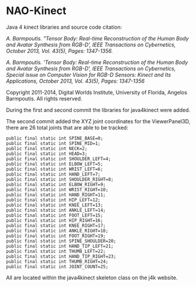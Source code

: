 # NAO-Kinect


Java 4 kinect libraries and source code citation: 

*A. Barmpoutis. "Tensor Body: Real-time Reconstruction of the Human Body* 
*and Avatar Synthesis from RGB-D', IEEE Transactions on Cybernetics,* 
*October 2013, Vol. 43(5), Pages: 1347-1356.* 

*A. Barmpoutis. 'Tensor Body: Real-time Reconstruction of the Human Body and Avatar Synthesis from RGB-D', IEEE Transactions on Cybernetics, Special issue on Computer Vision for RGB-D Sensors: Kinect and Its Applications,*
*October 2013, Vol. 43(5), Pages: 1347-1356*

Copyright 2011-2014, Digital Worlds Institute, University of 
Florida, Angelos Barmpoutis.
All rights reserved.


During the first and second commit the libraries for java4kinect were added.

The second commit added the XYZ joint coordinates for the ViewerPanel3D, there are 26 total joints that are able to be tracked:

    public final static int SPINE_BASE=0; 
    public final static int SPINE_MID=1; 
    public final static int NECK=2; 
    public final static int HEAD=3; 
    public final static int SHOULDER_LEFT=4; 
    public final static int ELBOW_LEFT=5; 
    public final static int WRIST_LEFT=6; 
    public final static int HAND_LEFT=7; 
    public final static int SHOULDER_RIGHT=8; 
    public final static int ELBOW_RIGHT=9; 
    public final static int WRIST_RIGHT=10; 
    public final static int HAND_RIGHT=11; 
    public final static int HIP_LEFT=12; 
    public final static int KNEE_LEFT=13; 
    public final static int ANKLE_LEFT=14; 
    public final static int FOOT_LEFT=15; 
    public final static int HIP_RIGHT=16; 
    public final static int KNEE_RIGHT=17; 
    public final static int ANKLE_RIGHT=18; 
    public final static int FOOT_RIGHT=19; 
    public final static int SPINE_SHOULDER=20; 
    public final static int HAND_TIP_LEFT=21; 
    public final static int THUMB_LEFT=22; 
    public final static int HAND_TIP_RIGHT=23; 
    public final static int THUMB_RIGHT=24; 
    public final static int JOINT_COUNT=25; 

All are located within the java4kinect skeleton class on the j4k website.